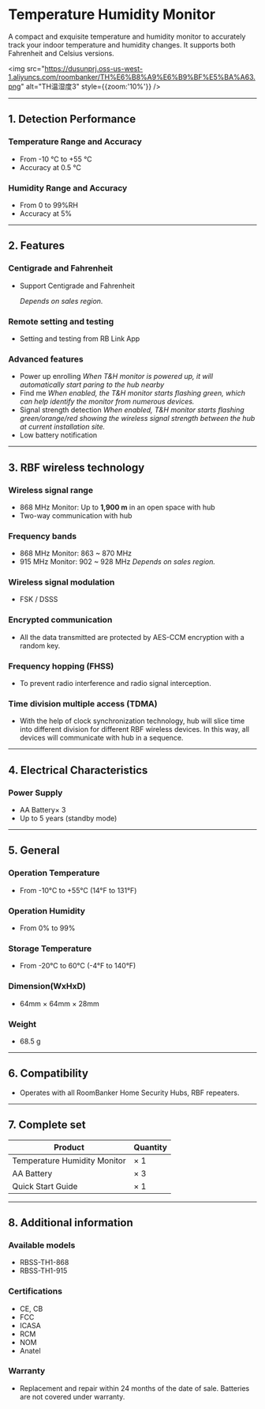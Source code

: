 ﻿# Temperature Humidity Monitor

A compact and exquisite temperature and humidity monitor to accurately track your indoor temperature and humidity changes. It supports both Fahrenheit and Celsius versions.

<img src="https://dusunprj.oss-us-west-1.aliyuncs.com/roombanker/TH%E6%B8%A9%E6%B9%BF%E5%BA%A63.png" alt="TH温湿度3" style={{zoom:'10%'}} />


------

## 1. Detection Performance

### Temperature Range and Accuracy

* From -10 ℃ to +55 ℃
* Accuracy at 0.5 ℃

### Humidity Range and Accuracy

* From 0 to 99%RH
* Accuracy at 5%

------

## 2. Features

### Centigrade and Fahrenheit

* Support Centigrade and Fahrenheit

  *Depends on sales region.*

### Remote setting and testing

* Setting and testing from RB Link App

### Advanced features

* Power up enrolling
  *When T&H monitor is powered up, it will automatically start paring to the hub nearby*
* Find me
  *When enabled, the T&H monitor starts flashing green, which can help identify the monitor from numerous devices.*
* Signal strength detection
  *When enabled, T&H monitor starts flashing green/orange/red showing the wireless signal strength between the hub at current installation site.* 
* Low battery notification

------

## 3. RBF wireless technology

### Wireless signal range

* 868 MHz Monitor: Up to **1,900 m** in an open space with hub
* Two-way communication with hub

### Frequency bands

* 868 MHz Monitor: 863 ~ 870 MHz
* 915 MHz Monitor: 902 ~ 928 MHz
  *Depends on sales region.*

### Wireless signal modulation

* FSK / DSSS

### Encrypted communication

* All the data transmitted are protected by AES-CCM encryption with a random key.

### Frequency hopping (FHSS)

* To prevent radio interference and radio signal interception.

### Time division multiple access (TDMA)

* With the help of clock synchronization technology, hub will slice time into different division for different RBF wireless devices. In this way, all devices will communicate with hub in a sequence.

------

## 4. Electrical Characteristics

### Power Supply

* AA Battery× 3
* Up to 5 years (standby mode)

------

## 5. General

### Operation Temperature

* From -10°С to +55°С (14°F to 131°F)

### Operation Humidity

* From 0% to 99%

### Storage Temperature

* From -20°C to 60°C (-4°F to 140°F)

### Dimension(WxHxD)

* 64mm × 64mm × 28mm

### Weight

* 68.5 g

------

## 6. Compatibility

* Operates with all RoomBanker Home Security Hubs,  RBF repeaters.

------

## 7. Complete set

| Product                      | Quantity |
| ---------------------------- | -------- |
| Temperature Humidity Monitor | × 1      |
| AA Battery                   | × 3      |
| Quick Start Guide            | × 1      |



------

## 8. Additional information

### Available models

* RBSS-TH1-868
* RBSS-TH1-915

### Certifications

* CE, CB
* FCC
* ICASA
* RCM
* NOM
* Anatel

### Warranty

* Replacement and repair within 24 months of the date of sale. Batteries are not covered under warranty.

